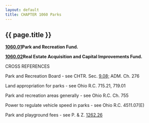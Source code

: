 ```yaml
---
layout: default 
title: CHAPTER 1060 Parks 
---
```


{{ page.title }}
----------------

[**1060.01**](45b631db.html)**Park and Recreation Fund.**

[**1060.02**](45c2563b.html)**Real Estate Acquisition and Capital
Improvements Fund.**

CROSS REFERENCES

Park and Recreation Board - see CHTR. Sec. [9.08;](14622d18.html) ADM.
Ch. 276

Land appropriation for parks - see Ohio R.C. 715.21, 719.01

Park and recreation areas generally - see Ohio R.C. Ch. 755

Power to regulate vehicle speed in parks - see Ohio R.C. 4511.07(E)

Park and playground fees - see P. & Z. [1262.26](4d9758ea.html)
